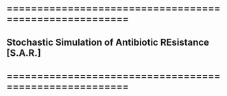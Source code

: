 ## ======================================================= 
## Stochastic Simulation of Antibiotic REsistance [S.A.R.]
## =======================================================
